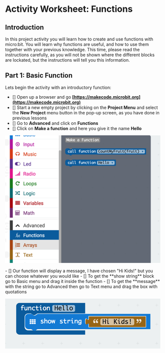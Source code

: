 # Activity Worksheet: Functions
## Introduction
In this project activity you will learn how to create and use functions with micro:bit. You will learn why functions are useful, and how to use them together with your previous knowledge.
This time, please read the instructions carefully, as you will not be shown where the different blocks are lockated, but the instructions will tell you this information.

## Part 1: Basic Function
Lets begin the activity with an introductory function:

- [] Open up a browser and go **[https://makecode.microbit.org](https://makecode.microbit.org)**
- [] Start a new empty project by clicking on the **Project Menu** and select the **New Project** menu button in the pop-up screen, as you have done in previous lessons
- [] Go to **Advanced** and click on **Functions**
- [] Click on **Make a function** and here you give it the name **Hello**
<p align="center">
    <img style="text-align:center" src="../Assets/Functions-0.png" />
</p>
- [] Our function will display a message, I have chosen "Hi Kids!" but you can choose whatever you would like
- [] To get the **show string** block go to Basic menu and drag it inside the function
- [] To get the **message** with the string go to Advanced then go to Text menu and drag the box with quotations
<p align="center">
    <img style="text-align:center" src="../Assets/Functions-1.png" />
</p>

